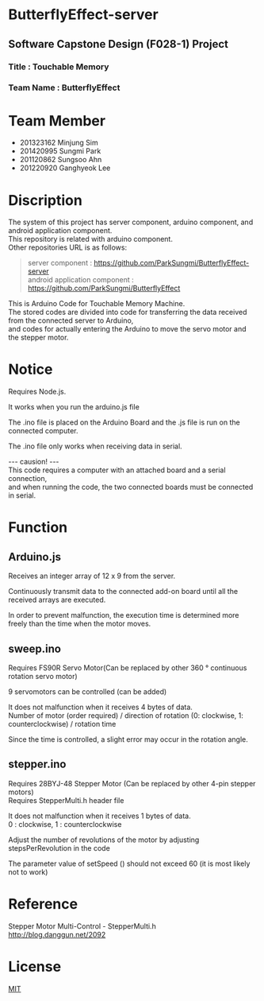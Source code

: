 # ButterflyEffect-server
## Software Capstone Design (F028-1) Project

### Title : Touchable Memory
### Team Name : ButterflyEffect

Team Member
====================
+ 201323162 Minjung Sim
+ 201420995 Sungmi Park
+ 201120862 Sungsoo Ahn 
+ 201220920 Ganghyeok Lee

# Discription
The system of this project has server component, arduino component, and android application component.  
This repository is related with arduino component.  
Other repositories URL is as follows:
> server component : https://github.com/ParkSungmi/ButterflyEffect-server  
> android application component : https://github.com/ParkSungmi/ButterflyEffect

This is Arduino Code for Touchable Memory Machine.  
The stored codes are divided into code for transferring the data received from the connected server to Arduino,  
and codes for actually entering the Arduino to move the servo motor and the stepper motor.

# Notice

Requires Node.js.

It works when you run the arduino.js file

The .ino file is placed on the Arduino Board and the .js file is run on the connected computer.

The .ino file only works when receiving data in serial.

 --- causion! ---  
This code requires a computer with an attached board and a serial connection,  
and when running the code, the two connected boards must be connected in serial.

# Function

## Arduino.js

Receives an integer array of 12 x 9 from the server.

Continuously transmit data to the connected add-on board until all the received arrays are executed.

In order to prevent malfunction, the execution time is determined more freely than the time when the motor moves.

## sweep.ino
Requires FS90R Servo Motor(Can be replaced by other 360 ° continuous rotation servo motor)

9 servomotors can be controlled (can be added)

It does not malfunction when it receives 4 bytes of data.  
Number of motor (order required) / direction of rotation (0: clockwise, 1: counterclockwise) / rotation time

Since the time is controlled, a slight error may occur in the rotation angle.

## stepper.ino
Requires 28BYJ-48 Stepper Motor (Can be replaced by other 4-pin stepper motors)  
Requires StepperMulti.h header file

It does not malfunction when it receives 1 bytes of data.  
0 : clockwise, 1 : counterclockwise

Adjust the number of revolutions of the motor by adjusting stepsPerRevolution in the code

The parameter value of setSpeed () should not exceed 60 (it is most likely not to work)

# Reference

Stepper Motor Multi-Control - StepperMulti.h  
http://blog.danggun.net/2092

License
====================
[MIT][License]

[License]: https://en.wikipedia.org/wiki/MIT_License
